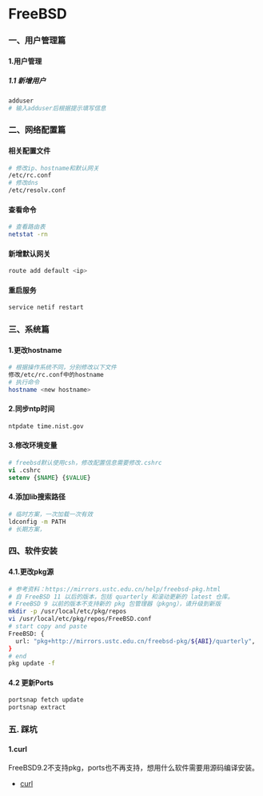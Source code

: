 FreeBSD
=

### 一、用户管理篇
#### 1.用户管理
##### 1.1 新增用户
```bash
adduser
# 输入adduser后根据提示填写信息
```

### 二、网络配置篇
#### 相关配置文件 
```bash
# 修改ip、hostname和默认网关
/etc/rc.conf
# 修改dns
/etc/resolv.conf
```
#### 查看命令
```bash 
# 查看路由表
netstat -rn 
```

#### 新增默认网关
```bash 
route add default <ip>
```

#### 重启服务
```bash 
service netif restart 
```

### 三、系统篇
#### 1.更改hostname
```bash
# 根据操作系统不同，分别修改以下文件
修改/etc/rc.conf中的hostname
# 执行命令
hostname <new hostname>
```

#### 2.同步ntp时间
```bash
ntpdate time.nist.gov
```

#### 3.修改环境变量
```csh 
# freebsd默认使用csh，修改配置信息需要修改.cshrc
vi .cshrc
setenv {$NAME} {$VALUE}
```

#### 4.添加lib搜索路径
```bash 
# 临时方案，一次加载一次有效
ldconfig -m PATH
# 长期方案，
```

### 四、软件安装
####  4.1.更改pkg源
```bash
# 参考资料：https://mirrors.ustc.edu.cn/help/freebsd-pkg.html
# 自 FreeBSD 11 以后的版本，包括 quarterly 和滚动更新的 latest 仓库。
# FreeBSD 9 以前的版本不支持新的 pkg 包管理器（pkgng），请升级到新版
mkdir -p /usr/local/etc/pkg/repos
vi /usr/local/etc/pkg/repos/FreeBSD.conf
# start copy and paste
FreeBSD: {
  url: "pkg+http://mirrors.ustc.edu.cn/freebsd-pkg/${ABI}/quarterly",
}
# end 
pkg update -f
```

#### 4.2 更新Ports
```bash 
portsnap fetch update
portsnap extract
```

### 五. 踩坑
#### 1.curl
FreeBSD9.2不支持pkg，ports也不再支持，想用什么软件需要用源码编译安装。
- [curl](curl.md)
